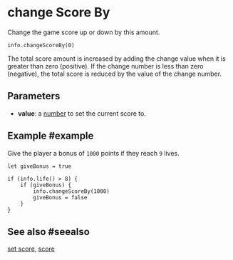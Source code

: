 # change Score By

Change the game score up or down by this amount.

```sig
info.changeScoreBy(0)
```

The total score amount is increased by adding the change value when it is greater than zero (positive). If the change number is less than zero (negative), the total score is reduced by the value of the change number.

## Parameters

* **value**: a [number](/types/number) to set the current score to.

## Example #example

Give the player a bonus of `1000` points if they reach `9` lives.

```blocks
let giveBonus = true

if (info.life() > 8) {
    if (giveBonus) {
        info.changeScoreBy(1000)
        giveBonus = false
    }
}
```

## See also #seealso

[set score](/reference/info/set-score),
[score](/reference/info/score)
